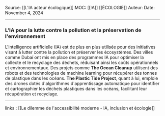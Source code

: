 Source: [[L'IA acteur écologique]]
MOC: [[IA]] [[ÉCOLOGIE]]
Auteur:
Date: November 4, 2024

---

### L'IA pour la lutte contre la pollution et la préservation de l'environnement

L'intelligence artificielle (IA) est de plus en plus utilisée pour des initiatives visant à lutter contre la pollution et préserver les écosystèmes. Des villes comme Dubaï ont mis en place des programmes IA pour optimiser la collecte et le recyclage des déchets, réduisant ainsi les coûts opérationnels et environnementaux. Des projets comme **The Ocean Cleanup** utilisent des robots et des technologies de machine learning pour récupérer des tonnes de plastique dans les océans. **The Plastic Tide Project**, quant à lui, emploie des drones dotés d'algorithmes d'apprentissage automatique pour identifier et cartographier les déchets plastiques dans les océans, facilitant leur récupération et recyclage.

---
links : [[Le dilemme de l'accessibilité moderne - IA, inclusion et écologie]]